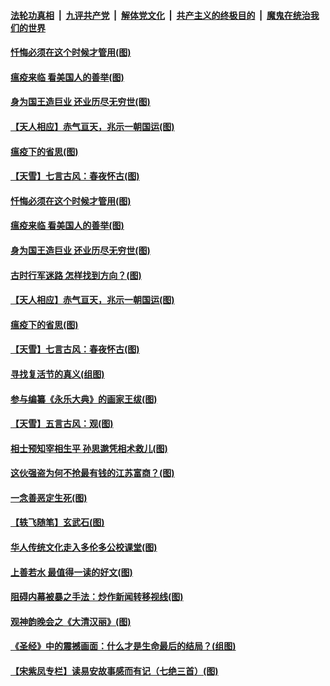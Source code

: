 

####  [法轮功真相](../../../../basic/blob/master/README.md?t=04140030) &nbsp;|&nbsp; [九评共产党](../../../../9ping.md/blob/master/README.md?t=04140030) &nbsp;|&nbsp; [解体党文化](../../../../jtdwh.md/blob/master/README.md?t=04140030)  &nbsp;|&nbsp; [共产主义的终极目的](../../../../gczydzjmd.md/blob/master/README.md?t=04140030) &nbsp;|&nbsp; [魔鬼在统治我们的世界](../../../../mgztzwmdsj.md/blob/master/README.md?t=04140030) 

#### [忏悔必须在这个时候才管用(图)](../pages/p7/929300.md?t=04140030) 

#### [瘟疫来临 看美国人的善举(图)](../pages/p7/929525.md?t=04140030) 

#### [身为国王造巨业 还业历尽无穷世(图)](../pages/p7/929388.md?t=04140030) 

#### [【天人相应】赤气亘天，兆示一朝国运(图)](../pages/p7/929177.md?t=04140030) 

#### [瘟疫下的省思(图)](../pages/p7/929065.md?t=04140030) 

#### [【天雪】七言古风：春夜怀古(图)](../pages/p7/929301.md?t=04140030) 

#### [忏悔必须在这个时候才管用(图)](../pages/p7/929300.md?t=04140030) 

#### [瘟疫来临 看美国人的善举(图)](../pages/p7/929525.md?t=04140030) 

#### [身为国王造巨业 还业历尽无穷世(图)](../pages/p7/929388.md?t=04140030) 

#### [古时行军迷路 怎样找到方向？(图)](../pages/p7/929418.md?t=04140030) 

#### [【天人相应】赤气亘天，兆示一朝国运(图)](../pages/p7/929177.md?t=04140030) 

#### [瘟疫下的省思(图)](../pages/p7/929065.md?t=04140030) 

#### [【天雪】七言古风：春夜怀古(图)](../pages/p7/929301.md?t=04140030) 

#### [寻找复活节的真义(组图)](../pages/p7/907298.md?t=04140030) 

#### [参与编纂《永乐大典》的画家王绂(图)](../pages/p7/927543.md?t=04140030) 

#### [【天雪】五言古风：观(图)](../pages/p7/929298.md?t=04140030) 

#### [相士预知宰相生平 孙思邈凭相术救儿(图)](../pages/p7/929127.md?t=04140030) 

#### [这伙强盗为何不抢最有钱的江苏富商？(图)](../pages/p7/929168.md?t=04140030) 

#### [一念善恶定生死(图)](../pages/p7/929057.md?t=04140030) 

#### [【轶飞随笔】玄武石(图)](../pages/p7/928926.md?t=04140030) 

#### [华人传统文化走入多伦多公校课堂(图)](../pages/p7/928946.md?t=04140030) 

#### [上善若水 最值得一读的好文(图)](../pages/p7/929063.md?t=04140030) 

#### [阻碍内幕被暴之手法：炒作新闻转移视线(图)](../pages/p7/928805.md?t=04140030) 

#### [观神韵晚会之《大清汉丽》(图)](../pages/p7/926207.md?t=04140030) 

#### [《圣经》中的震撼画面：什么才是生命最后的结局？(组图)](../pages/p7/928693.md?t=04140030) 

#### [【宋紫凤专栏】读易安故事感而有记（七绝三首）(图)](../pages/p7/928924.md?t=04140030) 

